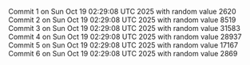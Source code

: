 Commit 1 on Sun Oct 19 02:29:08 UTC 2025 with random value 2620
Commit 2 on Sun Oct 19 02:29:08 UTC 2025 with random value 8519
Commit 3 on Sun Oct 19 02:29:08 UTC 2025 with random value 31583
Commit 4 on Sun Oct 19 02:29:08 UTC 2025 with random value 28937
Commit 5 on Sun Oct 19 02:29:08 UTC 2025 with random value 17167
Commit 6 on Sun Oct 19 02:29:08 UTC 2025 with random value 2869
